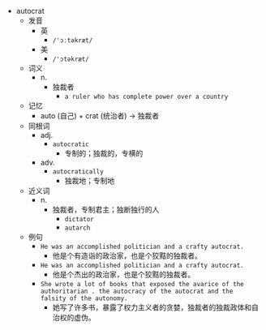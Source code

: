 - autocrat
  - 发音
    - 英
      - `/'ɔːtəkræt/`
    - 美
      - `/'ɔtəkræt/`
  - 词义
    - n.
      - 独裁者
        - `a ruler who has complete power over a country`
  - 记忆
    - auto (自己) + crat (统治者) → 独裁者
  - 同根词
    - adj.
      - `autocratic`
        - 专制的；独裁的，专横的
    - adv.
      - `autocratically`
        - 独裁地；专制地
  - 近义词
    - n.
      - 独裁者，专制君主；独断独行的人
        - `dictator`
        - `autarch`
  - 例句
    - `He was an accomplished politician and a crafty autocrat.`
      - 他是个有造诣的政治家，也是个狡黠的独裁者。
    - `He was an accomplished politician and a crafty autocrat.`
      - 他是个杰出的政治家，也是个狡黠的独裁者。
    - `She wrote a lot of books that exposed the avarice of the authoritarian . the autocracy of the autocrat and the falsity of the autonomy.`
      - 她写了许多书，暴露了权力主义者的贪婪，独裁者的独裁政体和自治权的虚伪。

